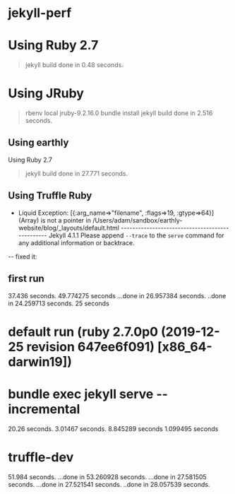 # jekyll-perf

# Using Ruby 2.7
> jekyll build
done in 0.48 seconds.

# Using JRuby
> rbenv local jruby-9.2.16.0
> bundle install
> jekyll build
done in 2.516 seconds.


## Using earthly

Using Ruby 2.7
> jekyll build
 done in 27.771 seconds.


## Using Truffle Ruby
 -  Liquid Exception: [{:arg_name=>"filename", :flags=>19, :gtype=>64}] (Array) is not a pointer in /Users/adam/sandbox/earthly-website/blog/_layouts/default.html
                    ------------------------------------------------
      Jekyll 4.1.1   Please append `--trace` to the `serve` command 
                     for any additional information or backtrace. 

-- fixed it:
## first run

37.436 seconds.
49.774275 seconds
...done in 26.957384 seconds.
..done in 24.259713 seconds.
25 seconds


# default run (ruby 2.7.0p0 (2019-12-25 revision 647ee6f091) [x86_64-darwin19])
# bundle exec jekyll serve --incremental
20.26 seconds.
3.01467 seconds.
8.845289 seconds
1.099495 seconds

# truffle-dev
51.984 seconds.
...done in 53.260928 seconds.
  ...done in 27.581505 seconds.
  ...done in 27.521541 seconds.
  ..done in 28.057539 seconds.
